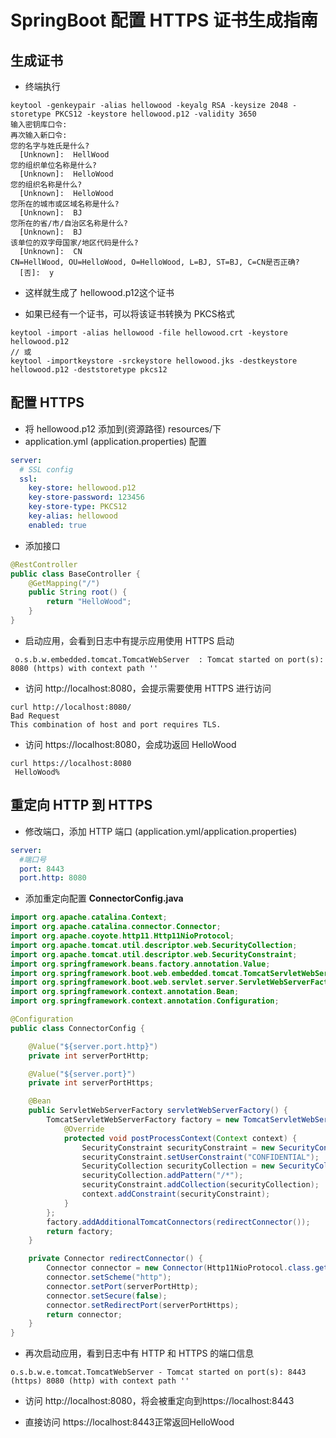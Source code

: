 
# SpringBoot 配置 HTTPS 证书生成指南

## 生成证书
-  终端执行

```play
keytool -genkeypair -alias hellowood -keyalg RSA -keysize 2048 -storetype PKCS12 -keystore hellowood.p12 -validity 3650
输入密钥库口令:
再次输入新口令:
您的名字与姓氏是什么?
  [Unknown]:  HellWood
您的组织单位名称是什么?
  [Unknown]:  HelloWood
您的组织名称是什么?
  [Unknown]:  HelloWood
您所在的城市或区域名称是什么?
  [Unknown]:  BJ
您所在的省/市/自治区名称是什么?
  [Unknown]:  BJ
该单位的双字母国家/地区代码是什么?
  [Unknown]:  CN
CN=HellWood, OU=HelloWood, O=HelloWood, L=BJ, ST=BJ, C=CN是否正确?
  [否]:  y

```
- 这样就生成了 hellowood.p12这个证书

- 如果已经有一个证书，可以将该证书转换为 PKCS格式

```base
keytool -import -alias hellowood -file hellowood.crt -keystore hellowood.p12
// 或
keytool -importkeystore -srckeystore hellowood.jks -destkeystore hellowood.p12 -deststoretype pkcs12
```

## 配置 HTTPS

- 将 hellowood.p12 添加到(资源路径) resources/下
- application.yml (application.properties) 配置
```yaml
server:
  # SSL config
  ssl:
    key-store: hellowood.p12
    key-store-password: 123456
    key-store-type: PKCS12
    key-alias: hellowood
    enabled: true
```
- 添加接口
```java
@RestController
public class BaseController {
    @GetMapping("/")
    public String root() {
        return "HelloWood";
    }
}
```
- 启动应用，会看到日志中有提示应用使用 HTTPS 启动
```play
 o.s.b.w.embedded.tomcat.TomcatWebServer  : Tomcat started on port(s): 8080 (https) with context path ''
```

- 访问 http://localhost:8080，会提示需要使用 HTTPS 进行访问
```haml
curl http://localhost:8080/
Bad Request
This combination of host and port requires TLS.
```

- 访问 https://localhost:8080，会成功返回 HelloWood
```haml
curl https://localhost:8080
 HelloWood%
```

## 重定向 HTTP 到 HTTPS
- 修改端口，添加 HTTP 端口 (application.yml/application.properties)
```yaml
server:
  #端口号
  port: 8443
  port.http: 8080
```
- 添加重定向配置 **ConnectorConfig.java**
```java
import org.apache.catalina.Context;
import org.apache.catalina.connector.Connector;
import org.apache.coyote.http11.Http11NioProtocol;
import org.apache.tomcat.util.descriptor.web.SecurityCollection;
import org.apache.tomcat.util.descriptor.web.SecurityConstraint;
import org.springframework.beans.factory.annotation.Value;
import org.springframework.boot.web.embedded.tomcat.TomcatServletWebServerFactory;
import org.springframework.boot.web.servlet.server.ServletWebServerFactory;
import org.springframework.context.annotation.Bean;
import org.springframework.context.annotation.Configuration;

@Configuration
public class ConnectorConfig {

    @Value("${server.port.http}")
    private int serverPortHttp;

    @Value("${server.port}")
    private int serverPortHttps;

    @Bean
    public ServletWebServerFactory servletWebServerFactory() {
        TomcatServletWebServerFactory factory = new TomcatServletWebServerFactory() {
            @Override
            protected void postProcessContext(Context context) {
                SecurityConstraint securityConstraint = new SecurityConstraint();
                securityConstraint.setUserConstraint("CONFIDENTIAL");
                SecurityCollection securityCollection = new SecurityCollection();
                securityCollection.addPattern("/*");
                securityConstraint.addCollection(securityCollection);
                context.addConstraint(securityConstraint);
            }
        };
        factory.addAdditionalTomcatConnectors(redirectConnector());
        return factory;
    }

    private Connector redirectConnector() {
        Connector connector = new Connector(Http11NioProtocol.class.getName());
        connector.setScheme("http");
        connector.setPort(serverPortHttp);
        connector.setSecure(false);
        connector.setRedirectPort(serverPortHttps);
        return connector;
    }
}
```

- 再次启动应用，看到日志中有 HTTP 和 HTTPS 的端口信息
```text
o.s.b.w.e.tomcat.TomcatWebServer - Tomcat started on port(s): 8443 (https) 8080 (http) with context path ''
```

- 访问 http://localhost:8080，将会被重定向到https://localhost:8443

- 直接访问 https://localhost:8443正常返回HelloWood



